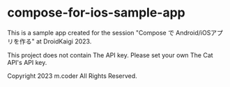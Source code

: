 # compose-for-ios-sample-app

This is a sample app created for the session
"Compose で Android/iOSアプリを作る"
at DroidKaigi 2023.

This project does not contain The API key.
Please set your own The Cat API's API key.

Copyright 2023 m.coder All Rights Reserved.
